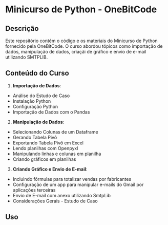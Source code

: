 # Minicurso de Python - OneBitCode

## Descrição

Este repositório contém o código e os materiais do Minicurso de Python fornecido pela OneBitCode. O curso abordou tópicos como importação de dados, manipulação de dados, criaçãi de gráfico e envio de e-mail utilizando SMTPLIB.

## Conteúdo do Curso

1. **Importação de Dados**: 
- Análise do Estudo de Caso
- Instalação Python
- Configuração Python
- Importação de Dados com o Pandas

2. **Manipulação de Dados**:  
- Selecionando Colunas de um Dataframe
- Gerando Tabela Pivô
- Exportando Tabela Pivô em Excel
- Lendo planilhas com Openpyxl
- Manipulando linhas e colunas em planilha
- Criando gráficos em planilhas

3. **Criando Gráfico e Envio de E-mail**: 
- Incluindo fórmulas para totalizar vendas por fabricantes
- Configuração de um app para manipular e-mails do Gmail por aplicações terceiras
- Envio de E-mail com anexo utilizando SmtpLib
- Considerações Gerais - Estudo de Caso


## Uso

